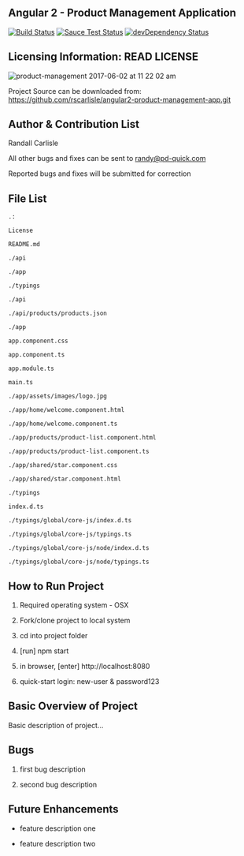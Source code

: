 **Angular 2 - Product Management Application**
---------------

[![Build Status](https://travis-ci.org/topheman/vanilla-es6-jspm.svg?branch=master)](https://travis-ci.org/topheman/vanilla-es6-jspm)
[![Sauce Test Status](https://saucelabs.com/buildstatus/vanilla-es6-jspm)](https://saucelabs.com/u/vanilla-es6-jspm)
[![devDependency Status](https://david-dm.org/topheman/vanilla-es6-jspm/dev-status.svg)](https://david-dm.org/topheman/vanilla-es6-jspm#info=devDependencies)

Licensing Information: READ LICENSE
---------------
![product-management 2017-06-02 at 11 22 02 am](https://cloud.githubusercontent.com/assets/6508354/26739298/1f9ec994-4786-11e7-8575-229ae27c9867.png)

Project Source can be downloaded from: https://github.com/rscarlisle/angular2-product-management-app.git

**Author & Contribution List**
---------------

Randall Carlisle

All other bugs and fixes can be sent to randy@pd-quick.com

Reported bugs and fixes will be submitted for correction

**File List**
-----------
```
.:

License

README.md

./api

./app

./typings
```

```
./api

./api/products/products.json
```

```
./app

app.component.css

app.component.ts

app.module.ts

main.ts

./app/assets/images/logo.jpg

./app/home/welcome.component.html

./app/home/welcome.component.ts

./app/products/product-list.component.html

./app/products/product-list.component.ts

./app/shared/star.component.css

./app/shared/star.component.html
```

```
./typings

index.d.ts

./typings/global/core-js/index.d.ts

./typings/global/core-js/typings.ts

./typings/global/core-js/node/index.d.ts

./typings/global/core-js/node/typings.ts
```
**How to Run Project**
----------------------
1. Required operating system - OSX

2. Fork/clone project to local system

3. cd into project folder

4. [run] npm start

5. in browser, [enter] http://localhost:8080

6. quick-start login: new-user & password123



**Basic Overview of Project**
----------------------
Basic description of project...



**Bugs**
----------------------
1. first bug description

2. second bug description



**Future Enhancements**
----------------------
* feature description one

* feature description two
